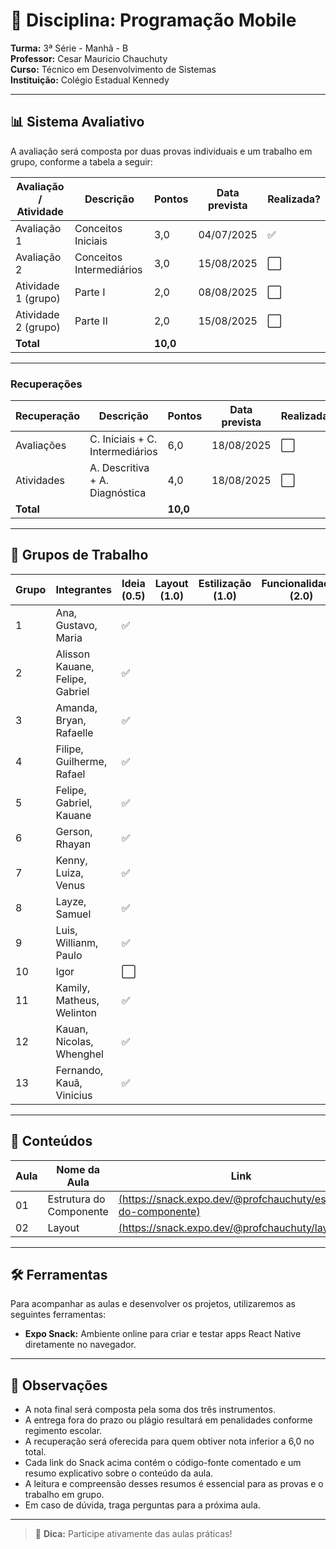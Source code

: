 # 📘 Disciplina: Programação Mobile

**Turma:** 3ª Série - Manhã - B  
**Professor:** Cesar Mauricio Chauchuty  
**Curso:** Técnico em Desenvolvimento de Sistemas  
**Instituição:** Colégio Estadual Kennedy

---

## 📊 Sistema Avaliativo

A avaliação será composta por duas provas individuais e um trabalho em grupo, conforme a tabela a seguir:

| Avaliação / Atividade     | Descrição               | Pontos | Data prevista | Realizada? |
|---------------------------|-------------------------|--------|----------------|-------------|
| Avaliação 1               | Conceitos Iniciais      | 3,0    | 04/07/2025     | ✅          |
| Avaliação 2               | Conceitos Intermediários| 3,0    | 15/08/2025     | ⬜          |
| Atividade 1 (grupo)       | Parte I                 | 2,0    | 08/08/2025     | ⬜          |
| Atividade 2 (grupo)       | Parte II                | 2,0    | 15/08/2025     | ⬜          |
| **Total**                 |                         | **10,0** |              |             |

---

### Recuperações

| Recuperação               | Descrição                       | Pontos   | Data prevista | Realizada? |
|---------------------------|---------------------------------|----------|----------------|-------------|
| Avaliações                | C. Iniciais + C. Intermediários | 6,0      | 18/08/2025     | ⬜         |
| Atividades                | A. Descritiva + A. Diagnóstica  | 4,0      | 18/08/2025     | ⬜         |
| **Total**                 |                                 | **10,0** |                |             |

---

## 👥 Grupos de Trabalho

| Grupo | Integrantes                          | Ideia (0.5)   | Layout (1.0) | Estilização (1.0)     | Funcionalidades (2.0) |
|-------|--------------------------------------|---------------|--------------|-----------------------|-------------------|
| 1     | Ana, Gustavo, Maria                  | ✅           |              |                        |                   |
| 2     | Alisson Kauane, Felipe, Gabriel      | ✅           |              |                        |                   |
| 3     | Amanda, Bryan, Rafaelle              | ✅           |              |                        |                   |
| 4     | Filipe, Guilherme, Rafael            | ✅           |              |                        |                   |
| 5     | Felipe, Gabriel, Kauane              | ✅           |              |                        |                   |
| 6     | Gerson, Rhayan                       | ✅           |              |                        |                   |
| 7     | Kenny, Luiza, Venus                  | ✅           |              |                        |                   |
| 8     | Layze, Samuel                        | ✅           |              |                        |                   |
| 9     | Luis, Willianm, Paulo                | ✅           |              |                        |                   |
| 10    | Igor                                 | ⬜           |              |                        |                   |
| 11    | Kamily, Matheus, Welinton            | ✅           |              |                        |                   |
| 12    | Kauan, Nicolas, Whenghel             | ✅           |              |                        |                   |
| 13    | Fernando, Kauã, Vinicius             | ✅           |              |                        |                   |



---

## 🧪 Conteúdos

| Aula | Nome da Aula                              | Link                               |
|------|-------------------------------------------|------------------------------------------------|
| 01   | Estrutura do Componente                   | [(https://snack.expo.dev/@profchauchuty/estrutura-do-componente)](https://snack.expo.dev/@profchauchuty/estrutura-do-componente) |
| 02   | Layout                                    | [(https://snack.expo.dev/@profchauchuty/layout)](https://snack.expo.dev/@profchauchuty/layout) |

---

## 🛠️ Ferramentas

Para acompanhar as aulas e desenvolver os projetos, utilizaremos as seguintes ferramentas:

- **Expo Snack:** Ambiente online para criar e testar apps React Native diretamente no navegador.

---

## 📌 Observações

- A nota final será composta pela soma dos três instrumentos.
- A entrega fora do prazo ou plágio resultará em penalidades conforme regimento escolar.
- A recuperação será oferecida para quem obtiver nota inferior a 6,0 no total.
- Cada link do Snack acima contém o código-fonte comentado e um resumo explicativo sobre o conteúdo da aula.
- A leitura e compreensão desses resumos é essencial para as provas e o trabalho em grupo.
- Em caso de dúvida, traga perguntas para a próxima aula.

---

> 📱 **Dica:** Participe ativamente das aulas práticas!
